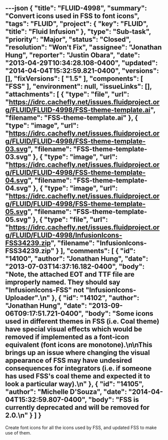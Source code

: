 ---json
{
  "title": "FLUID-4998",
  "summary": "Convert icons used in FSS to font icons",
  "tags": "FLUID",
  "project": {
    "key": "FLUID",
    "title": "Fluid Infusion"
  },
  "type": "Sub-task",
  "priority": "Major",
  "status": "Closed",
  "resolution": "Won't Fix",
  "assignee": "Jonathan Hung",
  "reporter": "Justin Obara",
  "date": "2013-04-29T10:34:28.108-0400",
  "updated": "2014-04-04T15:32:59.821-0400",
  "versions": [],
  "fixVersions": [
    "1.5"
  ],
  "components": [
    "FSS"
  ],
  "environment": null,
  "issueLinks": [],
  "attachments": [
    {
      "type": "file",
      "url": "https://idrc.cachefly.net/issues.fluidproject.org/FLUID/FLUID-4998/FSS-theme-template.ai",
      "filename": "FSS-theme-template.ai"
    },
    {
      "type": "image",
      "url": "https://idrc.cachefly.net/issues.fluidproject.org/FLUID/FLUID-4998/FSS-theme-template-03.svg",
      "filename": "FSS-theme-template-03.svg"
    },
    {
      "type": "image",
      "url": "https://idrc.cachefly.net/issues.fluidproject.org/FLUID/FLUID-4998/FSS-theme-template-04.svg",
      "filename": "FSS-theme-template-04.svg"
    },
    {
      "type": "image",
      "url": "https://idrc.cachefly.net/issues.fluidproject.org/FLUID/FLUID-4998/FSS-theme-template-05.svg",
      "filename": "FSS-theme-template-05.svg"
    },
    {
      "type": "file",
      "url": "https://idrc.cachefly.net/issues.fluidproject.org/FLUID/FLUID-4998/InfusionIcons-FSS34239.zip",
      "filename": "InfusionIcons-FSS34239.zip"
    }
  ],
  "comments": [
    {
      "id": "14100",
      "author": "Jonathan Hung",
      "date": "2013-07-03T14:37:16.182-0400",
      "body": "Note, the attached EOT and TTF file are improperly named. They should say \"InfusionIcons-FSS\" not \"InfusionIcons-Uploader\".\n"
    },
    {
      "id": "14102",
      "author": "Jonathan Hung",
      "date": "2013-09-06T09:17:51.721-0400",
      "body": "Some icons used in different themes in FSS (i.e. Coal theme) have special visual effects which would be removed if implemented as a font-icon equivalent (font icons are monotone).\n\nThis brings up an issue where changing the visual appearance of FSS may have undesired consequences for integrators (i.e. if someone has used FSS's coal theme and expected it to look a particular way).\n"
    },
    {
      "id": "14105",
      "author": "Michelle D'Souza",
      "date": "2014-04-04T15:32:59.807-0400",
      "body": "FSS is currently deprecated and will be removed for 2.0.\n"
    }
  ]
}
---
Create font icons for all the icons used by FSS, and updated FSS to make use of them.

        